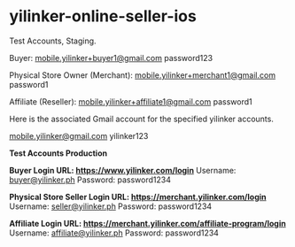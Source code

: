 # yilinker-online-seller-ios

Test Accounts, Staging.

Buyer:
mobile.yilinker+buyer1@gmail.com
password123

Physical Store Owner (Merchant):
mobile.yilinker+merchant1@gmail.com
password1

Affiliate (Reseller):
mobile.yilinker+affiliate1@gmail.com
password1

Here is the associated Gmail account for the specified yilinker accounts.

mobile.yilinker@gmail.com
yilinker123


<b>Test Accounts Production</b>

<b>Buyer Login URL: https://www.yilinker.com/login</b>
Username: buyer@yilinker.ph
Password: password1234

<b>Physical Store Seller Login URL: https://merchant.yilinker.com/login</b>
Username: seller@yilinker.ph
Password: password1234

<b>Affiliate Login URL: https://merchant.yilinker.com/affiliate-program/login</b>
Username: affiliate@yilinker.ph
Password: password1234
